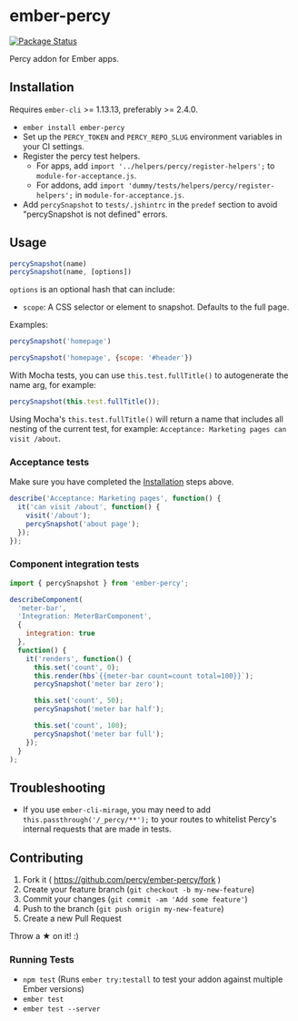 # ember-percy

[![Package Status](https://img.shields.io/npm/v/ember-percy.svg)](https://www.npmjs.com/package/ember-percy)

Percy addon for Ember apps.

## Installation

Requires `ember-cli` >= 1.13.13, preferably >= 2.4.0.

* `ember install ember-percy`
* Set up the `PERCY_TOKEN` and `PERCY_REPO_SLUG` environment variables in your CI settings.
* Register the percy test helpers.
  * For apps, add `import '../helpers/percy/register-helpers';` to `module-for-acceptance.js`.
  * For addons, add `import 'dummy/tests/helpers/percy/register-helpers';` in `module-for-acceptance.js`.
* Add `percySnapshot` to `tests/.jshintrc` in the `predef` section to avoid "percySnapshot is not defined" errors.

## Usage

```javascript
percySnapshot(name)
percySnapshot(name, [options])
```

`options` is an optional hash that can include:

* `scope`: A CSS selector or element to snapshot. Defaults to the full page.

Examples:

```javascript
percySnapshot('homepage')
```

```javascript
percySnapshot('homepage', {scope: '#header'})
```

With Mocha tests, you can use `this.test.fullTitle()` to autogenerate the name arg, for example:

```javascript
percySnapshot(this.test.fullTitle());
```

Using Mocha's `this.test.fullTitle()` will return a name that includes all nesting of the current
test, for example: `Acceptance: Marketing pages can visit /about`.

### Acceptance tests

Make sure you have completed the [Installation](#installation) steps above.

```javascript
describe('Acceptance: Marketing pages', function() {
  it('can visit /about', function() {
    visit('/about');
    percySnapshot('about page');
  });
});
```

### Component integration tests

```javascript
import { percySnapshot } from 'ember-percy';

describeComponent(
  'meter-bar',
  'Integration: MeterBarComponent',
  {
    integration: true
  },
  function() {
    it('renders', function() {
      this.set('count', 0);
      this.render(hbs`{{meter-bar count=count total=100}}`);
      percySnapshot('meter bar zero');

      this.set('count', 50);
      percySnapshot('meter bar half');

      this.set('count', 100);
      percySnapshot('meter bar full');
    });
  }
);
```

## Troubleshooting

* If you use `ember-cli-mirage`, you may need to add `this.passthrough('/_percy/**');` to your
  routes to whitelist Percy's internal requests that are made in tests.

## Contributing

1. Fork it ( https://github.com/percy/ember-percy/fork )
2. Create your feature branch (`git checkout -b my-new-feature`)
3. Commit your changes (`git commit -am 'Add some feature'`)
4. Push to the branch (`git push origin my-new-feature`)
5. Create a new Pull Request

Throw a ★ on it! :)

### Running Tests

* `npm test` (Runs `ember try:testall` to test your addon against multiple Ember versions)
* `ember test`
* `ember test --server`
